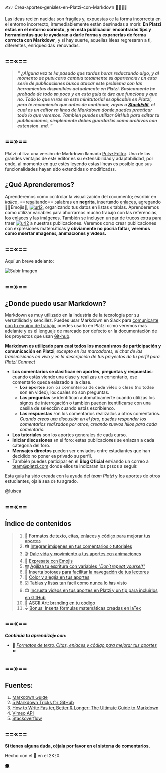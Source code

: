 ✍️💡 Crea-aportes-geniales-en-Platzi-con-Markdown  👨‍🎨👩‍🎨


Las ideas recién nacidas son frágiles y, expuestas de la forma incorrecta en el entorno incorrecto, irremediablemente están destinadas a morir. **En Platzi estas en el entorno correcto, y en esta publicación encontrarás tips y herramientas que te ayudaran a darle forma y exponerlas de forma correcta con Markdown**, y si hay suerte, aquellas ideas regresaran a ti, diferentes, enriquecidas, renovadas.

==«==
---
> **_" ¿Alguna vez te ha pasado que tardas horas redactando algo, y al momento de publicarlo cambia totalmente su apariencia? En esta serie de publicaciones busco atacar este problema con las herramientas disponibles actualmente en Platzi. **Basicamente he probado de todo un poco y en esta guia te dire que funciona y que no**.  Todo lo que veras en este minitutorial es aplicable en Platzi, pero te recomiendo que antes de continuar, vayas a [StackEdit](https://stackedit.io/app#), el cual es un editor en línea de Markdown donde puedes practicar todo lo que veremos. Tambien puedes utilizar GitHub para editar tu publicaciones, simplemente debes guardarlas como archivos con extension .md. "_**

==»==
---


Platzi utiliza una versión de Markdown llamada [Pulse Editor](https://platzi.com/blog/presentamos-pulse-editor/). Una de las grandes ventajas de este editor es su extensibilidad y adaptabilidad, por ende, al momento en que estés leyendo estas líneas es posible que sus funcionalidades hayan sido extendidas o modificadas. 

## ¿Qué Aprenderemos?

Aprenderemos como controlar la visualización del documento; escribir en _italico_, ==resaltando== palabras en **negrita**, insertando [enlaces](), agregando 👨‍🚀Emojis🚀,  [![url2](https://via.placeholder.com/75x16/444/fcfcfc?text=Botones "Botones")](#), organizando tus datos en listas o tablas. Aprenderemos como utilizar variables para ahorrarnos mucho trabajo con las referencias, los enlaces y las imágenes. También se incluyen un par de trucos extra para traer [![url2](https://via.placeholder.com/75x16/98ca3f/444?text=Color "Color")]() a nuestras publicaciones. Veremos como crear publicaciones con expresiones matemáticas **y obviamente no podria faltar, veremos como insertar imágenes, animaciones y videos.** 

==«==
---

Aquí un breve adelanto:

![Subir Imagen](https://i.imgur.com/XXBeF2X.gif)

==»==
---

## ¿Donde puedo usar Markdown?

Markdown es muy utilizado en la industria de la tecnología por su versatilidad y sencillez. Puedes usar Markdown en Slack para [comunicarte con tu equipo de trabajo](https://platzi.com/clases/slack/ "Curso de Comunicación Online con Slack"), puedes usarlo en Platzi como veremos mas adelante y es el lenguaje de marcado por defecto en la documentación de los proyectos que usan [Git-hub](https://platzi.com/clases/git-github/ "Curso Profesional de Git y GitHub").  

**Markdown es utilizado para casi todos los mecanismos de participación y comunicación en Platzi**, _excepto en los marcadores, el chat de las transmisiones en vivo y en la descripción de tus proyectos de tu perfil para [Platzi Connect](https://platzi.com/empleos/)_

* **Los comentarios se clasifican en aportes, preguntas y respuestas**: cuando estás viendo una clase y realizas un comentario, ese comentario queda enlazado a la clase.  
    * **Los aportes** son los comentarios de cada video o clase (no todas son en video), los cuales no son preguntas.
  * **Las preguntas** se identifican automáticamente cuando utilizas los signos de interrogación o también pueden identificarse con una casilla de selección cuando estás escribiendo.
  * **Las respuestas** son los comentarios realizados a otros comentarios. _Cuando creas una discusión en el foro, puedes responder los comentarios realizados por otros, creando nuevos hilos para cada comentario._
* **Los tutoriales** son los aportes generales de cada curso.
* **Iniciar discusiones** en el foro: estas publicaciones se enlazan a cada categoría del foro.
* **Mensajes directos** pueden ser enviados entre estudiantes que han decidido no poner en privado su perfil.
* También puedes participar en el **Blog Oficial** enviando un correo a team@platzi.com donde ellos te indicaran los pasos a seguir.

Esta guía ha sido creada con la ayuda del _team Platzi_ y los aportes de otros estudiantes, ojalá sea de tu agrado.

@luisca

==«==
---


## Índice de contenidos


>1. 📖 [Formatos de texto, citas, enlaces y código para mejorar tus aportes](https://platzi.com/comunidad/formatos-de-texto-citas-enlaces-y-codigo-para-mejorar-tus-aportes/ "Formatos de texto, citas, enlaces y código para mejorar tus aportes con Markdown") 
>1. 📷 [Integrar imágenes en tus comentarios o tutoriales](https://platzi.com/comunidad/integrar-imagenes-en-tus-comentarios-o-tutoriales/ "Integrar imágenes en tus comentarios o tutoriales con Markdown") 
>1. 🎬 [Dale vida y movimiento a tus aportes con animaciones](https://platzi.com/comunidad/dale-vida-y-movimiento-a-tus-aportes-con-animaciones/ "Dale vida y movimiento a tus aportes con animaciones con Markdown") 
>1. 🍕 [Expresate con Emojis](https://platzi.com/comunidad/expresate-con-emojis/ "Expresate con Emojis con Markdown") 
>1. 🆎 [Agiliza tu escritura con variables _"Don´t repeat yourself"_ ](https://platzi.com/comunidad/agiliza-tu-escritura-con-variables-don-t-repeat-yourself/ "Agiliza tu escritura con variables Don´t repeat yourself con Markdown") 
>1. 🔲 [Inserta botones para facilitar la navegación de tus lectores](https://platzi.com/comunidad/inserta-botones-para-facilitar-la-navegación-de-tus-lectores/ "Inserta botones para facilitar la navegación de tus lectores con Markdown") 
>1. 🌈 [Color y alegria en tus aportes](https://platzi.com/comunidad/color-y-alegria-en-tus-aportes/ "Color y alegria en tus aportes con Markdown") 
>1. ☑️ [Tablas y listas tan facil como nunca lo has visto](https://platzi.com/comunidad/tablas-y-listas-tan-facil-como-nunca-lo-has-visto/ "Tablas y listas tan facil como nunca lo has visto con Markdown") 
>1. 📺 [Incrusta videos en tus aportes en Platzi y un tip para incluirlos en GitHub](https://platzi.com/comunidad/incrusta-videos-en-tus-aportes-para-platzi-y-un-tip-para-incluirlos-en-github/ "Incrusta videos en tus aportes en Platzi y un tip para incluirlos en GitHub con Markdown") 
>1. 🔣 [ASCII Art: branding en tu código](https://platzi.com/comunidad/ascii-art-branding-en-tu-codigo/ "ASCII Art: branding en tu código con Markdown") 
>1. ➗ [Bonus: Inserta fórmulas matemáticas creadas en laTex](https://platzi.com/comunidad/bonus-inserta-formulas-matematicas-creadas-en-laTex/ "Bonus: Inserta fórmulas matemáticas creadas en laTex con Markdown") 




==«==
---



**_Continúa tu aprendizaje con:_**

* 📖 [_Formatos de texto, Citas, enlaces y código para mejorar tus aportes_](https://platzi.com/comunidad/formatos-de-texto-citas-enlaces-y-codigo-para-mejorar-tus-aportes) ⏩


==»==
---


Fuentes:
---

1. [Markdown Guide](https://ia.net/writer/support/general/markdown-guide) 
1. [5 Markdown Tricks for GitHub](https://grantwinney.com/cool-markdown-tricks-for-github/)
1. [How to Write Fas ter, Better & Longer: The Ultimate Guide to Markdown](https://ghost.org/changelog/markdown/)
1. [Vimeo API](https://developer.vimeo.com/api/common-formats)
1. [Stackoverflow](https://stackoverflow.com/questions/2068344/how-do-i-get-a-youtube-video-thumbnail-from-the-youtube-api#2068371)


==«==
---

**Si tienes alguna duda, déjala por favor en el sistema de comentarios.**


Hecho con el 💚 en el 2K20. 

[⚫](https://github.com/mistersoftware/Crea-aportes-geniales-en-Platzi-con-Markdown/blob/master/crea-aportes-geniales-en-platzi-con-markdown.md "Repositorio de este articulo en GitHub")
